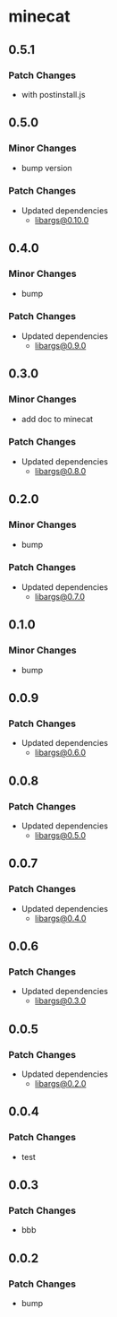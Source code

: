 # minecat

## 0.5.1

### Patch Changes

- with postinstall.js

## 0.5.0

### Minor Changes

- bump version

### Patch Changes

- Updated dependencies
  - libargs@0.10.0

## 0.4.0

### Minor Changes

- bump

### Patch Changes

- Updated dependencies
  - libargs@0.9.0

## 0.3.0

### Minor Changes

- add doc to minecat

### Patch Changes

- Updated dependencies
  - libargs@0.8.0

## 0.2.0

### Minor Changes

- bump

### Patch Changes

- Updated dependencies
  - libargs@0.7.0

## 0.1.0

### Minor Changes

- bump

## 0.0.9

### Patch Changes

- Updated dependencies
  - libargs@0.6.0

## 0.0.8

### Patch Changes

- Updated dependencies
  - libargs@0.5.0

## 0.0.7

### Patch Changes

- Updated dependencies
  - libargs@0.4.0

## 0.0.6

### Patch Changes

- Updated dependencies
  - libargs@0.3.0

## 0.0.5

### Patch Changes

- Updated dependencies
  - libargs@0.2.0

## 0.0.4

### Patch Changes

- test

## 0.0.3

### Patch Changes

- bbb

## 0.0.2

### Patch Changes

- bump
